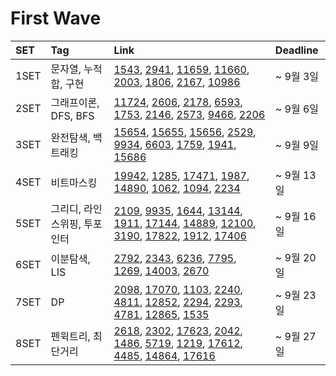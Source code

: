 # First Wave

|SET|Tag|Link|Deadline|
|:---|:---|:---|:---|
|1SET|문자열, 누적합, 구현| [1543](https://www.acmicpc.net/problem/1543), [2941](https://www.acmicpc.net/problem/2941), [11659](https://www.acmicpc.net/problem/11659), [11660](https://www.acmicpc.net/problem/11660), [2003](https://www.acmicpc.net/problem/2003), [1806](https://www.acmicpc.net/problem/1806), [2167](https://www.acmicpc.net/problem/2167), [10986](https://www.acmicpc.net/problem/10986)| ~ 9월 3일 |
|2SET|그래프이론, DFS, BFS| [11724](https://www.acmicpc.net/problem/11724), [2606](https://www.acmicpc.net/problem/2606), [2178](https://www.acmicpc.net/problem/2178), [6593](https://www.acmicpc.net/problem/6593), [1753](https://www.acmicpc.net/problem/1753), [2146](https://www.acmicpc.net/problem/2146), [2573](https://www.acmicpc.net/problem/2573), [9466](https://www.acmicpc.net/problem/9466), [2206](https://www.acmicpc.net/problem/2206) | ~ 9월 6일 |
|3SET|완전탐색, 백트래킹| [15654](https://www.acmicpc.net/problem/15654), [15655](https://www.acmicpc.net/problem/15655), [15656](https://www.acmicpc.net/problem/15656), [2529](https://www.acmicpc.net/problem/2529), [9934](https://www.acmicpc.net/problem/9934), [6603](https://www.acmicpc.net/problem/6603), [1759](https://www.acmicpc.net/problem/1759), [1941](https://www.acmicpc.net/problem/1941), [15686](https://www.acmicpc.net/problem/15686) | ~ 9월 9일 |
|4SET|비트마스킹| [19942](https://www.acmicpc.net/problem/19942), [1285](https://www.acmicpc.net/problem/1285), [17471](https://www.acmicpc.net/problem/17471), [1987](https://www.acmicpc.net/problem/1987), [14890](https://www.acmicpc.net/problem/14890), [1062](https://www.acmicpc.net/problem/1062), [1094](https://www.acmicpc.net/problem/1094), [2234](https://www.acmicpc.net/problem/2234) | ~ 9월 13일 |
|5SET|그리디, 라인스위핑, 투포인터| [2109](https://www.acmicpc.net/problem/2109), [9935](https://www.acmicpc.net/problem/9935), [1644](https://www.acmicpc.net/problem/1644), [13144](https://www.acmicpc.net/problem/13144), [1911](https://www.acmicpc.net/problem/1911), [17144](https://www.acmicpc.net/problem/17144), [14889](https://www.acmicpc.net/problem/14889), [12100](https://www.acmicpc.net/problem/12100), [3190](https://www.acmicpc.net/problem/3190), [17822](https://www.acmicpc.net/problem/17822), [1912](https://www.acmicpc.net/problem/1912), [17406](https://www.acmicpc.net/problem/17406) | ~ 9월 16일 |
|6SET|이분탐색, LIS| [2792](https://www.acmicpc.net/problem/2792), [2343](https://www.acmicpc.net/problem/2343), [6236](https://www.acmicpc.net/problem/6236), [7795](https://www.acmicpc.net/problem/7795), [1269](https://www.acmicpc.net/problem/1269), [14003](https://www.acmicpc.net/problem/14003), [2670](https://www.acmicpc.net/problem/2670) | ~ 9월 20일 |
|7SET|DP| [2098](https://www.acmicpc.net/problem/2098), [17070](https://www.acmicpc.net/problem/17070), [1103](https://www.acmicpc.net/problem/1103), [2240](https://www.acmicpc.net/problem/2240), [4811](https://www.acmicpc.net/problem/4811), [12852](https://www.acmicpc.net/problem/12852), [2294](https://www.acmicpc.net/problem/2294), [2293](https://www.acmicpc.net/problem/2293), [4781](https://www.acmicpc.net/problem/4781), [12865](https://www.acmicpc.net/problem/12865), [1535](https://www.acmicpc.net/problem/1535) | ~ 9월 23일 |
|8SET|펜윅트리, 최단거리| [2618](https://www.acmicpc.net/problem/2618), [2302](https://www.acmicpc.net/problem/2302), [17623](https://www.acmicpc.net/problem/17623), [2042](https://www.acmicpc.net/problem/2042), [1486](https://www.acmicpc.net/problem/1486), [5719](https://www.acmicpc.net/problem/5719), [1219](https://www.acmicpc.net/problem/1219), [17612](https://www.acmicpc.net/problem/17612), [4485](https://www.acmicpc.net/problem/4485), [14864](https://www.acmicpc.net/problem/14864), [17616](https://www.acmicpc.net/problem/17616) | ~ 9월 27일 |
